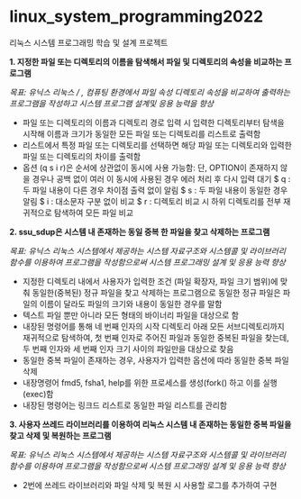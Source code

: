 # linux_system_programming2022
리눅스 시스템 프로그래밍 학습 및 설계 프로젝트

**1. 지정한 파일 또는 디렉토리의 이름을 탐색해서 파일 및 디렉토리의 속성을 비교하는 프로그램**  

*목표: 유닉스 리눅스 / , 컴퓨팅 환경에서 파일 속성 디렉토리 속성을 비교하여 출력하는 프로그램을 작성하고 시스템 프로그램 설계및 응용 능력을 향상* 

- 파일 또는 디렉토리의 이름과 디렉토리 경로 입력 시 입력한 디렉토리부터 탐색을 시작해 이름과 크기가 동일한 모든 파일 또는 디렉토리를 리스트로 출력함
- 리스트에서 특정 파일 또는 디렉토리를 선택하면 해당 파일 또는 디렉토리와 입력한 파일 또는 디렉토리의 차이를 출력함
- 옵션 (q s i r)은 순서에 상관없이 동시에 사용 가능함: 단, OPTION이 존재하지 않을 경우나 공백 없이 여러 이 동시에 사용된 경우 에러 처리 후 다시 입력 대기
$ q : 두 파일 내용이 다른 경우 차이점 출력 없이 알림
$ s : 두 파일 내용이 동일한 경우 알림
$ i : 대소문자 구분 없이 비교
$ r : 디렉토리 비교 시 하위 디렉토리를 전부 재귀적으로 탐색하여 모든 파일 비교


**2. ssu_sdup은 시스템 내 존재하는 동일 중복 한 파일을 찾고 삭제하는 프로그램**

*목표: 유닉스 리눅스 시스템에서 제공하는 시스템 자료구조와 시스템콜 및 라이브러리 함수를 이용하여 프로그램을 작성함으로써 시스템 프로그래밍 설계 및 응용 능력 향상* 
- 지정한 디렉토리 내에서 사용자가 입력한 조건 (파일 확장자, 파일 크기 범위)에 맞춰 동일한(중복된) 정규 파일을 찾고 삭제하는 프로그램으로 동일한 정규 파일은 파일의 이름이 달라도 파일의 크기와 내용이 동일한 경우를 말함 
- 텍스트 파일 뿐만 아니라 모든 형태의 바이너리 파일을 대상으로 함
- 내장된 명령어를 통해 네 번째 인자의 시작 디렉토리 아래 모든 서브디렉토리까지 재귀적으로 탐색하여, 첫 번째 인자로 주어진 파일과 동일한 중복된 파일을 찾는데, 두 번째 인자와 세 번째 인자 크기 사이의 파일만을 대상으로 찾음
- 동일한 중복 파일이 존재하는 경우, 사용자가 입력한 옵션에 따라 동일한 중복 파일 삭제
- 내장명령어 fmd5, fsha1, help를 위한 프로세스를 생성(fork() 하고 이를 실행(exec)함
- 내장된 명령어는 링크드 리스트로 동일한 파일 리스트를 관리함 


**3. 사용자 쓰레드 라이브러리를 이용하여 리눅스 시스템 내 존재하는 동일한 중복 파일을 찾고 삭제 및 복원하는 프로그램**    

*목표: 유닉스 리눅스 시스템에서 제공하는 시스템 자료구조와 시스템콜 및 라이브러리 함수를 이용하여 프로그램을 작성함으로써 시스템 프로그래밍 설계 및 응용 능력 향상*
- 2번에 쓰레드 라이브러리와 파일 삭제 및 복원 시 사용할 로그를 추가하여 구현
